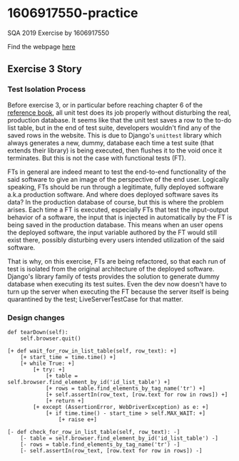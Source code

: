 # 1606917550-practice

SQA 2019 Exercise by 1606917550

Find the webpage [here](https://sqa-exercise.herokuapp.com/)

## Exercise 3 Story

### Test Isolation Process
Before exercise 3, or in particular before reaching chapter 6 of the [reference book](https://obeythetestinggoat.com),
all unit test does its job properly without disturbing the real, production database. It seems like that the unit test saves
a row to the to-do list table, but in the end of test suite, developers wouldn't find any of the saved rows in the website.
This is due to Django's `unittest` library which always generates a new, dummy, database each time a test suite (that extends
their library) is being executed, then flushes it to the void once it terminates.
But this is not the case with functional tests (FT).

FTs in general are indeed meant to test the end-to-end
 functionality of the said software to give an image of the perspective of the end user. Logically speaking, FTs should be run through a
 legitimate, fully deployed software a.k.a production software. And where does deployed software saves its data?
 In the production database of course, but this is where the problem arises. Each time a FT is executed, especially FTs
 that test the input-output behavior of a software, the input that is injected in automatically by the FT is being saved
 in the production database. This means when an user opens the deployed software, the input variable authored by the FT
 would still exist there, possibly disturbing every users intended utilization of the said software.
 
 That is why, on this exercise, FTs are being refactored, so that each run of test is isolated from the original architecture
 of the deployed software. Django's library family of tests provides the solution to generate dummy database when executing
 its test suites. Even the dev now doesn't have to turn up the server when executing the FT because the server itself is
 being quarantined by the test; LiveServerTestCase for that matter.
 
 ### Design changes
    def tearDown(self):
        self.browser.quit()
    
    [+ def wait_for_row_in_list_table(self, row_text): +]
        [+ start_time = time.time() +]
        [+ while True: +]
            [+ try: +]
                [+ table = self.browser.find_element_by_id('id_list_table') +]
                [+ rows = table.find_elements_by_tag_name('tr') +]
                [+ self.assertIn(row_text, [row.text for row in rows]) +]
                [+ return +]
            [+ except (AssertionError, WebDriverException) as e: +]
                [+ if time.time() - start_time > self.MAX_WAIT: +]
                    [+ raise e+]
    
    [- def check_for_row_in_list_table(self, row_text): -]
        [- table = self.browser.find_element_by_id('id_list_table') -]
        [- rows = table.find_elements_by_tag_name('tr') -]
        [- self.assertIn(row_text, [row.text for row in rows]) -]
